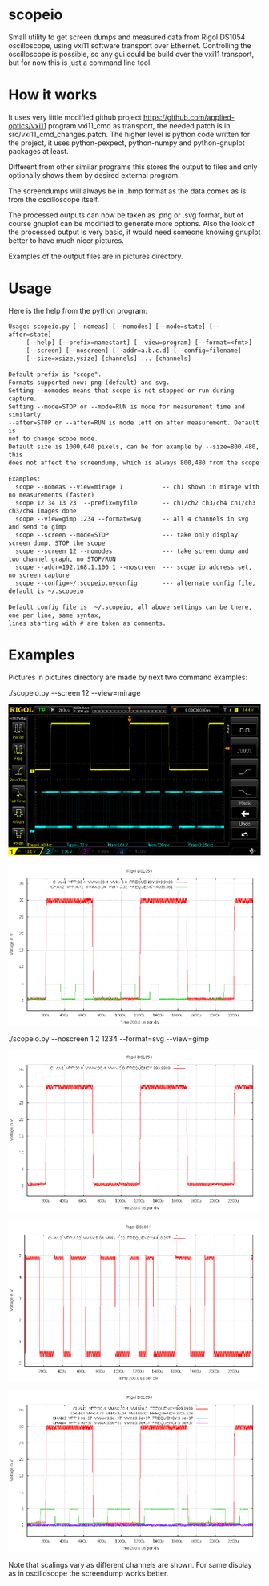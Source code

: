 # scopeio
Small utility to get screen dumps and measured data from Rigol DS1054 oscilloscope, using vxi11 software transport over Ethernet. Controlling the oscilloscope is possible, so any gui could be build over the vxi11 transport, but for now this is just a command line tool.

# How it works

It uses very little modified github project https://github.com/applied-optics/vxi11 program vxi11_cmd as transport, the needed patch is in src/vxi11_cmd_changes.patch. The higher level is python code written for the project, it uses python-pexpect, python-numpy and python-gnuplot packages at least.

Different from other similar programs this stores the output to files and only  optionally shows them by desired external program.

The screendumps will always be in .bmp format as the data comes as is from the oscilloscope itself.

The processed outputs can now be taken as .png or .svg format, but of course gnuplot can be modified to generate more options. Also the look of the processed output is very basic, it would need someone knowing gnuplot better to have much nicer pictures.

Examples of the output files are in pictures directory.

# Usage

Here is the help from the python program:

```
Usage: scopeio.py [--nomeas] [--nomodes] [--mode=state] [--after=state]
     [--help] [--prefix=namestart] [--view=program] [--format=<fmt>] 
     [--screen] [--noscreen] [--addr=a.b.c.d] [--config=filename]
     [--size=xsize,ysize] [channels] ... [channels]

Default prefix is "scope".
Formats supported now: png (default) and svg.
Setting --nomodes means that scope is not stopped or run during capture.
Setting --mode=STOP or --mode=RUN is mode for measurement time and similarly
--after=STOP or --after=RUN is mode left on after measurement. Default is
not to change scope mode.
Default size is 1000,640 pixels, can be for example by --size=800,480, this
does not affect the screendump, which is always 800,480 from the scope

Examples:
  scope --nomeas --view=mirage 1           -- ch1 shown in mirage with no measurements (faster)
  scope 12 34 13 23  --prefix=myfile       -- ch1/ch2 ch3/ch4 ch1/ch3 ch3/ch4 images done
  scope --view=gimp 1234 --format=svg      -- all 4 channels in svg and send to gimp
  scope --screen --mode=STOP               --- take only display screen dump, STOP the scope
  scope --screen 12 --nomodes              --- take screen dump and two channel graph, no STOP/RUN
  scope --addr=192.168.1.100 1 --noscreen  --- scope ip address set, no screen capture
  scope --config=~/.scopeio.myconfig       --- alternate config file, default is ~/.scopeio

Default config file is  ~/.scopeio, all above settings can be there, one per line, same syntax,
lines starting with # are taken as comments.

```

# Examples

Pictures in pictures directory are made by next two command examples:

./scopeio.py --screen 12 --view=mirage

![Screendump converted ro png for viewing here](pictures/scope-screendump-11.06.2015-07.17.54.png)

![Measurement of two channels](pictures/scope-12-11.06.2015-07.18.27.png)

./scopeio.py --noscreen 1 2 1234 --format=svg --view=gimp

![Measurement of one channel](pictures/scope-1-11.06.2015-07.20.01.png)

![Measurement of one channel](pictures/scope-2-11.06.2015-07.20.21.png)

![Measurement of four channels](pictures/scope-1234-11.06.2015-07.21.21.png)

Note that scalings vary as different channels are shown. 
For same display as in oscilloscope the screendump works better.
